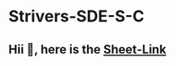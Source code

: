 # Strivers-SDE-S-C

## Hii 👋, here is the [Sheet-Link](https://takeuforward.org/interviews/strivers-sde-sheet-top-coding-interview-problems/)

